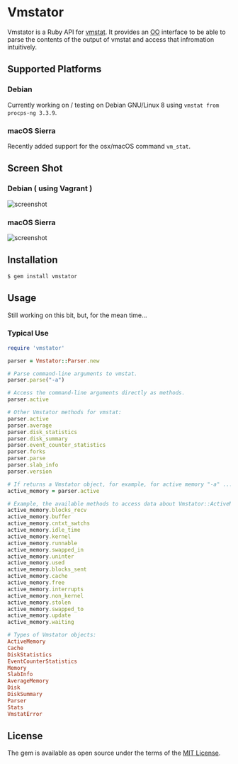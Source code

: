 # Vmstator

Vmstator is a Ruby API for [vmstat](https://en.wikipedia.org/wiki/Vmstat). It provides an [OO](https://www.tutorialspoint.com/ruby/ruby_object_oriented.htm) interface to be able to parse the contents of the output of vmstat and access that infromation intuitively.

## Supported Platforms

### Debian 
Currently working on / testing on Debian GNU/Linux 8 using `vmstat from procps-ng 3.3.9`.

### macOS Sierra
Recently added support for the osx/macOS command `vm_stat`.

## Screen Shot

### Debian ( using Vagrant )
![screenshot](http://i.imgur.com/q5WkVhQ.png)

### macOS Sierra
![screenshot](http://i.imgur.com/FbIdgYG.png)

## Installation

    $ gem install vmstator

## Usage

Still working on this bit, but, for the mean time...

### Typical Use

```ruby
require 'vmstator'

parser = Vmstator::Parser.new

# Parse command-line arguments to vmstat.
parser.parse("-a")

# Access the command-line arguments directly as methods.
parser.active

# Other Vmstator methods for vmstat:
parser.active
parser.average  
parser.disk_statistics  
parser.disk_summary  
parser.event_counter_statistics  
parser.forks  
parser.parse  
parser.slab_info  
parser.version

# If returns a Vmstator object, for example, for active memory "-a" ...
active_memory = parser.active

# Example, the available methods to access data about Vmstator::ActiveMemory objects.
active_memory.blocks_recv  
active_memory.buffer  
active_memory.cntxt_swtchs  
active_memory.idle_time   
active_memory.kernel      
active_memory.runnable  
active_memory.swapped_in  
active_memory.uninter  
active_memory.used   
active_memory.blocks_sent  
active_memory.cache   
active_memory.free          
active_memory.interrupts  
active_memory.non_kernel  
active_memory.stolen    
active_memory.swapped_to  
active_memory.update   
active_memory.waiting

# Types of Vmstator objects:
ActiveMemory   
Cache  
DiskStatistics  
EventCounterStatistics  
Memory  
SlabInfo  
AverageMemory  
Disk   
DiskSummary     
Parser  
Stats     
VmstatError

```

## License

The gem is available as open source under the terms of the [MIT License](http://opensource.org/licenses/MIT).

